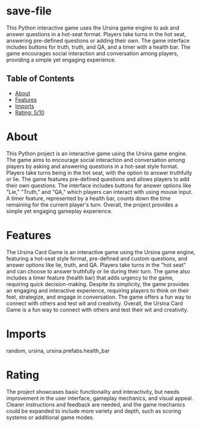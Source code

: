# save-file

This Python interactive game uses the Ursina game engine to ask and answer questions in a hot-seat format. Players take turns in the hot seat, answering pre-defined questions or adding their own. The game interface includes buttons for truth, truth, and QA, and a timer with a health bar. The game encourages social interaction and conversation among players, providing a simple yet engaging experience.

## Table of Contents

- [About](#about)
- [Features](#features)
- [Imports](#Imports)
- [Rating: 5/10](#Rating)

# About

This Python project is an interactive game using the Ursina game engine. The game aims to encourage social interaction and conversation among players by asking and answering questions in a hot-seat style format. Players take turns being in the hot seat, with the option to answer truthfully or lie. The game features pre-defined questions and allows players to add their own questions. The interface includes buttons for answer options like "Lie," "Truth," and "QA," which players can interact with using mouse input. A timer feature, represented by a health bar, counts down the time remaining for the current player's turn. Overall, the project provides a simple yet engaging gameplay experience.

# Features

The Ursina Card Game is an interactive game using the Ursina game engine, featuring a hot-seat style format, pre-defined and custom questions, and answer options like lie, truth, and QA. Players take turns in the "hot seat" and can choose to answer truthfully or lie during their turn. The game also includes a timer feature (health bar) that adds urgency to the game, requiring quick decision-making. Despite its simplicity, the game provides an engaging and interactive experience, requiring players to think on their feet, strategize, and engage in conversation. The game offers a fun way to connect with others and test wit and creativity. Overall, the Ursina Card Game is a fun way to connect with others and test their wit and creativity.

# Imports

random, ursina, ursina.prefabs.health_bar

# Rating

The project showcases basic functionality and interactivity, but needs improvement in the user interface, gameplay mechanics, and visual appeal. Clearer instructions and feedback are needed, and the game mechanics could be expanded to include more variety and depth, such as scoring systems or additional game modes.
